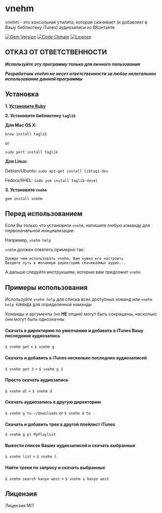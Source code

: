 # vnehm

*vnehm* - это консольная утилита, которая скачивает (и добавляет в Вашу библиотеку iTunes) аудиозаписи из ВКонтакте

[![Gem Version](https://img.shields.io/gem/v/vnehm.svg)](https://rubygems.org/gems/vnehm)
[![Code Climate](https://img.shields.io/codeclimate/github/bogem/vnehm.svg)](https://codeclimate.com/github/bogem/vnehm)
[![License](https://img.shields.io/badge/license-MIT-blue.svg)](https://github.com/bogem/vnehm/blob/master/LICENSE)

## ОТКАЗ ОТ ОТВЕТСТВЕННОСТИ

***Используйте эту программу только для личного пользования***

***Разработчик vnehm не несет ответственности за любое нелегальное использование данной программы***

## Установка

**1. [Установите Ruby](https://www.ruby-lang.org/ru/downloads/)**

**2. Установите библиотеку `taglib`**

**Для Mac OS X:**

`brew install taglib`

or

`sudo port install taglib`

**Для Linux:**

Debian/Ubuntu: `sudo apt-get install libtag1-dev`

Fedora/RHEL: `sudo yum install taglib-devel`

**3. Установите `vnehm`**

`gem install vnehm`

## Перед использованием

Если Вы только что установили `vnehm`, напишите любую команду для первоначальной инициализации

Например, `vnehm help`

`vnehm` должен ответить примерно так:
```
Прежде чем использовать vnehm, Вам нужно его настроить
Введите путь в желаемую директорию скачиваемых аудио...
```
А дальше следуйте инструкциям, которые вам предложит `vnehm`

## Примеры использования

Используйте `vnehm help` для списка всех доступных команд или `vnehm help КОМАНДА` для определенной команды

Команды и аргументы (но **НЕ** опции) могут быть сокращены, насколько они могут быть однозначны

#### Скачать в директорию по умолчанию и добавить в iTunes Вашу последнюю аудиозапись

  `$ vnehm get` = `$ vnehm g`

#### Скачать и добавить в iTunes несколько последних аудиозаписей

  `$ vnehm get 3` = `$ vnehm g 3`

#### Просто скачать аудиозапись

  `$ vnehm dl` = `$ vnehm d`

#### Скачать аудиозапись в другую директорию

  `$ vnehm g to ~/Downloads` or `$ vnehm d to .`

#### Скачать и добавить трек в другой плейлист iTunes

  `$ vnehm g pl MyPlaylist`

#### Вывести список Ваших аудиозаписей и скачать выбранные

  `$ vnehm list` = `$ vnehm l`

#### Найти треки по запросу и скачать выбранные

  `$ vnehm search kanye west` = `$ vnehm s kanye west`

## Лицензия

Лицензия MIT
